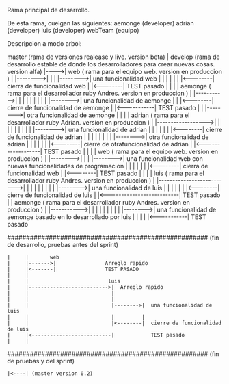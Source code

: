 Rama principal de desarrollo.

De esta rama, cuelgan las siguientes:
aemonge (developer)
adrian (developer)
luis (developer)
webTeam (equipo)

Descripcion a modo arbol:

  master 							(rama de versiones realease y live. version beta)
    |  develop 						(rama de desarrollo estable de donde los desarrolladores para crear nuevas cosas. version alfa)
    |---->|     web 				( rama para el equipo web. version en produccion )
    |     |-------->| 
    |     |         |-------->|  	una funcionalidad web
	|     | 		| 		  |
	|     | 		|<--------|  	cierra de funcionalidad web
	|     |<--------| 			 	TEST pasado
	|     |
	|	  |      	aemonge 		( rama para el desarrollador ruby Andres. version en produccion )
    |     |----------->| 
	|     | 	   	   |
	|     | 		   |
    |     |            |-------->|  una funcionalidad de aemonge
	|     | 		   |<--------|  cierre de funcionalidad de aemonge
	|     |<-----------| 			TEST pasado
	| 	  | 		   |-------->|  otra funcionalidad de aemonge
	|     |
	|	  |       			adrian  ( rama para el desarrollador ruby Adrian. version en produccion )
    |     |------------------>| 
	|     | 				  |
	|     | 				  |
    |     |         		  |-------->|  una funcionalidad de adrian
	|     | 				  | 		|
	| 	  | 				  |<--------|  cierre de funcionalidad de adrian
	|     | 				  |
	|     | 				  |
    |     |         		  |-------->|  otra funcionalidad de adrian
	|     | 				  | 		|
	| 	  | 				  |<--------|  cierre de otrafuncionalidad de adrian
	|     |<------------------| 		   TEST pasado
	|     |
    |     |     web 			( rama para el equipo web. version en produccion )
    |     |-------->| 
    |     |         |-------->|  una funcionalidad web con nuevas funcionalidades de programacion
	|     | 		| 		  |
	|     | 		|<--------|  cierra de funcionalidad web
	|     |<--------| 			 TEST pasado
	|     |
	|	  |      					 luis   		( rama para el desarrollador ruby Andres. version en produccion )
    |     |-------------------------->| 
	|     | 						  |
	|     | 						  |
    |     |         				  |-------->|  una funcionalidad de luis
	|     | 						  | 		|
	| 	  | 						  |<--------|  cierre de funcionalidad de luis
	|     |<--------------------------| 		   TEST pasado
	|	  |      	aemonge 		( rama para el desarrollador ruby Andres. version en produccion )
    |     |----------->| 
	|     | 	   	   |
	|     | 		   |
    |     |            |-------->|  una funcionalidad de aemonge basado en lo desarrollado por luis
	|     | 		   |
	|     |<-----------| 			TEST pasado

##################################################### (fin de desarrollo, pruebas antes del sprint)

	|     |       web
	| 	  |------->| 				Arreglo rapido 
	| 	  |<-------| 				TEST PASADO
	|     |
	|	  |      					 luis
    |     |-------------------------->|  Arreglo rapido
	|     | 						  |
	|     | 						  |
    |     |         				  |-------->|  una funcionalidad de luis
	|     | 						  | 		|
	| 	  | 						  |<--------|  cierre de funcionalidad de luis
	|     |<--------------------------| 		   TEST pasado
	|     |

##################################################### (fin de pruebas y del sprint)

	|<----| (master version 0.2)
